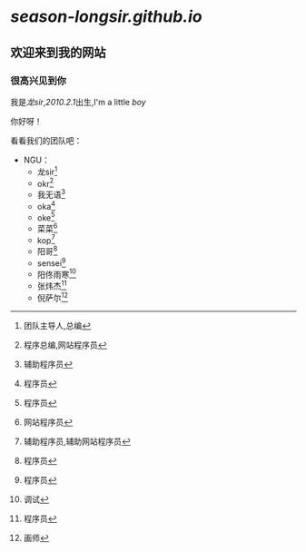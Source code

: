 # ***season-longsir.github.io***  

## 欢迎来到我的网站   

### 很高兴见到你   

我是*龙sir*,*2010.2.1*出生,I'm a little *boy*   

你好呀！   

看看我们的团队吧：
- NGU：
    - 龙sir[^1]
    - okr[^2]
    - 我无语[^3]
    - oka[^4]
    - oke[^5]
    - 菜菜[^6]
    - kop[^7]
    - 阳哥[^8]
    - sensei[^9]
    - 阳佟雨寒[^10]
    - 张炜杰[^11]
    - 倪萨尔[^12]
[^1]:团队主导人,总编
[^2]:程序总编,网站程序员
[^3]:辅助程序员
[^4]:程序员
[^5]:程序员
[^6]:网站程序员
[^7]:辅助程序员,辅助网站程序员
[^8]:程序员
[^9]:程序员
[^10]:调试
[^11]:程序员
[^12]:画师

